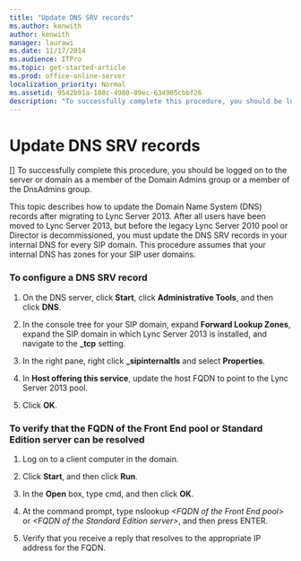 ```yaml
---
title: "Update DNS SRV records"
ms.author: kenwith
author: kenwith
manager: laurawi
ms.date: 11/17/2014
ms.audience: ITPro
ms.topic: get-started-article
ms.prod: office-online-server
localization_priority: Normal
ms.assetid: 9542b91a-108c-4980-89ec-634905cbbf26
description: "To successfully complete this procedure, you should be logged on to the server or domain as a member of the Domain Admins group or a member of the DnsAdmins group."
---
```


# Update DNS SRV records
[]
To successfully complete this procedure, you should be logged on to the server or domain as a member of the Domain Admins group or a member of the DnsAdmins group.
  
This topic describes how to update the Domain Name System (DNS) records after migrating to Lync Server 2013. After all users have been moved to Lync Server 2013, but before the legacy Lync Server 2010 pool or Director is decommissioned, you must update the DNS SRV records in your internal DNS for every SIP domain. This procedure assumes that your internal DNS has zones for your SIP user domains.
  
### To configure a DNS SRV record

1. On the DNS server, click **Start**, click **Administrative Tools**, and then click **DNS**.
    
2. In the console tree for your SIP domain, expand **Forward Lookup Zones**, expand the SIP domain in which Lync Server 2013 is installed, and navigate to the **_tcp** setting. 
    
3. In the right pane, right click **_sipinternaltls** and select **Properties**.
    
4. In **Host offering this service**, update the host FQDN to point to the Lync Server 2013 pool.
    
5. Click **OK**.
    
### To verify that the FQDN of the Front End pool or Standard Edition server can be resolved

1. Log on to a client computer in the domain.
    
2. Click **Start**, and then click **Run**.
    
3. In the **Open** box, type cmd, and then click **OK**.
    
4. At the command prompt, type nslookup _\<FQDN of the Front End pool\>_ or  _\<FQDN of the Standard Edition server\>_, and then press ENTER.
    
5. Verify that you receive a reply that resolves to the appropriate IP address for the FQDN.
    

